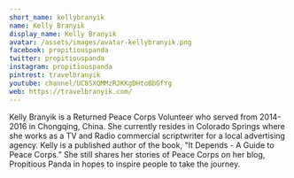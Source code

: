```yaml
---
short_name: kellybranyik
name: Kelly Branyik
display_name: Kelly Branyik
avatar: /assets/images/avatar-kellybranyik.png
facebook: propitiouspanda
twitter: propitiouspanda
instagram: propitiouspanda
pintrest: travelbranyik
youtube: channel/UC8SXQMMzRJKKgDHtoBbGfYg
web: https://travelbranyik.com/
---
```

Kelly Branyik is a Returned Peace Corps Volunteer who served from 2014-2016 in Chongqing, China. She currently resides in Colorado Springs where she works as a TV and Radio commercial scriptwriter for a local advertising agency. Kelly is a published author of the book, "It Depends - A Guide to Peace Corps.” She still shares her stories of Peace Corps on her blog, Propitious Panda in hopes to inspire people to take the journey.